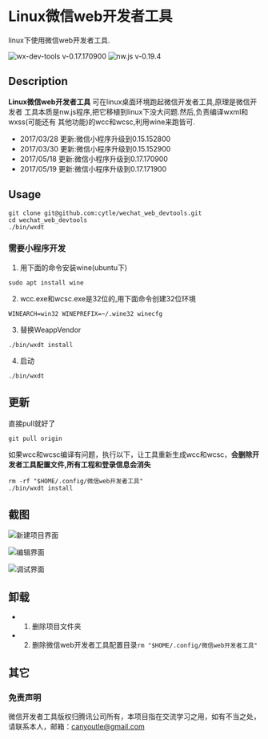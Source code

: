 # Linux微信web开发者工具

linux下使用微信web开发者工具.

![wx-dev-tools v-0.17.170900](https://img.shields.io/badge/wx_dev_tools-0.17.170900-green.svg)
![nw.js v-0.19.4](https://img.shields.io/badge/nw.js-v0.19.4-blue.svg)

## Description
**Linux微信web开发者工具** 可在linux桌面环境跑起微信开发者工具,原理是微信开发者
工具本质是nw.js程序,把它移植到linux下没大问题.然后,负责编译wxml和wxss(可能还有
其他功能)的wcc和wcsc,利用wine来跑皆可.

- 2017/03/28 更新:微信小程序升级到0.15.152800
- 2017/03/30 更新:微信小程序升级到0.15.152900
- 2017/05/18 更新:微信小程序升级到0.17.170900
- 2017/05/19 更新:微信小程序升级到0.17.171900

## Usage

```console
git clone git@github.com:cytle/wechat_web_devtools.git
cd wechat_web_devtools
./bin/wxdt
```

### 需要小程序开发
1. 用下面的命令安装wine(ubuntu下)

```console
sudo apt install wine
```

2. wcc.exe和wcsc.exe是32位的,用下面命令创建32位环境
```console
WINEARCH=win32 WINEPREFIX=~/.wine32 winecfg
```

3. 替换WeappVendor
```console
./bin/wxdt install
```

4. 启动
```console
./bin/wxdt
```

## 更新

直接pull就好了

```console
git pull origin
```

如果wcc和wcsc编译有问题，执行以下，让工具重新生成wcc和wcsc，**会删除开发者工具配置文件,所有工程和登录信息会消失**

```console
rm -rf "$HOME/.config/微信web开发者工具"
./bin/wxdt install
```

## 截图
![新建项目界面](https://github.com/cytle/wechat_web_devtools/raw/87d19c36f6931e05bd565c48cf0467f60e74ffde/images/%E5%B0%8F%E7%A8%8B%E5%BA%8F%E5%88%9B%E5%BB%BA.png)


![编辑界面](https://github.com/cytle/wechat_web_devtools/raw/87d19c36f6931e05bd565c48cf0467f60e74ffde/images/2017-03-27%2011-43-56%E5%B1%8F%E5%B9%95%E6%88%AA%E5%9B%BE.png)


![调试界面](https://github.com/cytle/wechat_web_devtools/raw/87d19c36f6931e05bd565c48cf0467f60e74ffde/images/2017-03-27%2011-44-34%E5%B1%8F%E5%B9%95%E6%88%AA%E5%9B%BE.png)

## 卸载

  - 1. 删除项目文件夹
  - 2. 删除微信web开发者工具配置目录`rm "$HOME/.config/微信web开发者工具"`


## 其它

### 免责声明
微信开发者工具版权归腾讯公司所有，本项目指在交流学习之用，如有不当之处，请联系本人，邮箱：canyoutle@gmail.com


